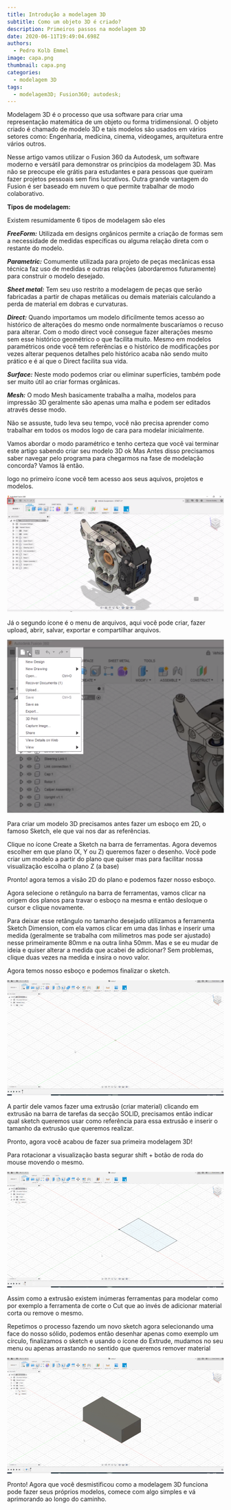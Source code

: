 ```yaml
---
title: Introdução a modelagem 3D
subtitle: Como um objeto 3D é criado?
description: Primeiros passos na modelagem 3D
date: 2020-06-11T19:49:04.698Z
authors:
  - Pedro Kolb Emmel
image: capa.png
thumbnail: capa.png
categories:
  - modelagem 3D
tags:
  - modelagem3D; Fusion360; autodesk;
---
```

<!--StartFragment-->

Modelagem 3D é o processo que usa software para criar uma representação matemática de um objeto ou forma tridimensional. O objeto criado é chamado de modelo 3D e tais modelos são usados em vários setores como: Engenharia, medicina, cinema, videogames, arquitetura entre vários outros.



Nesse artigo vamos utilizar o Fusion 360 da Autodesk, um software moderno e versátil para demonstrar os princípios da modelagem 3D. Mas não se preocupe ele grátis para estudantes e para pessoas que queiram fazer projetos pessoais sem fins lucrativos. Outra grande vantagem do Fusion é ser baseado em nuvem o que permite trabalhar de modo colaborativo.



**Tipos de modelagem:**



Existem resumidamente 6 tipos de modelagem são eles



***FreeForm:*** Utilizada em designs orgânicos permite a criação de formas sem a necessidade de medidas específicas ou alguma relação direta com o restante do modelo.



***Parametric:*** Comumente utilizada para projeto de peças mecânicas essa técnica faz uso de medidas e outras relações (abordaremos futuramente) para construir o modelo desejado.



***Sheet metal:*** Tem seu uso restrito a modelagem de peças que serão fabricadas a partir de chapas metálicas ou demais materiais calculando a perda de material em dobras e curvaturas.



***Direct:*** Quando importamos um modelo dificilmente temos acesso ao histórico de alterações do mesmo onde normalmente buscaríamos o recuso para alterar. Com o modo direct você consegue fazer alterações mesmo sem esse histórico geométrico o que facilita muito. Mesmo em modelos paramétricos onde você tem referências e o histórico de modificações por vezes alterar pequenos detalhes pelo histórico acaba não sendo muito prático e é aí que o Direct facilita sua vida.



***Surface:*** Neste modo podemos criar ou eliminar superfícies, também pode ser muito útil ao criar formas orgânicas.



***Mesh:*** O modo Mesh basicamente trabalha a malha, modelos para impressão 3D geralmente são apenas uma malha e podem ser editados através desse modo.



Não se assuste, tudo leva seu tempo, você não precisa aprender como trabalhar em todos os modos logo de cara para modelar inicialmente.



Vamos abordar o modo paramétrico e tenho certeza que você vai terminar este artigo sabendo criar seu modelo 3D ok Mas Antes disso precisamos saber navegar pelo programa para chegarmos na fase de modelação concorda? Vamos lá então.



logo no primeiro ícone você tem acesso aos seus aquivos, projetos e modelos.

![](icone-de-arquivos.png)



Já o segundo ícone é o menu de arquivos, aqui você pode criar, fazer upload, abrir, salvar, exportar e compartilhar arquivos.

![](menu-arquivos.png)



Para criar um modelo 3D precisamos antes fazer um esboço em 2D, o famoso Sketch, ele que vai nos dar as referências.

Clique no ícone Create a Sketch na barra de ferramentas. Agora devemos escolher em que plano (X, Y ou Z) queremos fazer o desenho. Você pode criar um modelo a partir do plano que quiser mas para facilitar nossa visualização escolha o plano Z (a base)

Pronto! agora temos a visão 2D do plano e podemos fazer nosso esboço.

Agora selecione o retângulo na barra de ferramentas, vamos clicar na origem dos planos para travar o esboço na mesma e então desloque o cursor e clique novamente.

Para deixar esse retângulo no tamanho desejado utilizamos a ferramenta Sketch Dimension, com ela vamos clicar em uma das linhas e inserir uma medida (geralmente se trabalha com milímetros mas pode ser ajustado) nesse primeiramente 80mm e na outra linha 50mm. Mas e se eu mudar de ideia e quiser alterar a medida que acabei de adicionar? Sem problemas, clique duas vezes na medida e insira o novo valor.

Agora temos nosso esboço e podemos finalizar o sketch.

![](sketch.gif)

A partir dele vamos fazer uma extrusão (criar material) clicando em extrusão na barra de tarefas da secção SOLID, precisamos então indicar qual sketch queremos usar como referência para essa extrusão e inserir o tamanho da extrusão que queremos realizar.

Pronto, agora você acabou de fazer sua primeira modelagem 3D!

Para rotacionar a visualização basta segurar shift + botão de roda do mouse movendo o mesmo.

![](extrude.gif)

Assim como a extrusão existem inúmeras ferramentas para modelar como por exemplo a ferramenta de corte o Cut que ao invés de adicionar material corta ou remove o mesmo.

Repetimos o processo fazendo um novo sketch agora selecionando uma face do nosso sólido, podemos então desenhar apenas como exemplo um círculo, finalizamos o sketch e usando o ícone do Extrude, mudamos no seu menu ou apenas arrastando no sentido que queremos remover material

![](cut.gif)

<!--StartFragment-->



Pronto! Agora que você desmistificou como a modelagem 3D funciona pode fazer seus próprios modelos, comece com algo simples e vá aprimorando ao longo do caminho.

<!--EndFragment-->





<!--EndFragment-->